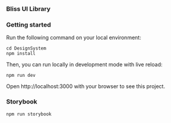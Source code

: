 ### Bliss UI Library

### Getting started

Run the following command on your local environment:

```shell
cd DesignSystem
npm install
```

Then, you can run locally in development mode with live reload:

```shell
npm run dev
```

Open http://localhost:3000 with your browser to see this project.

### Storybook

```shell
npm run storybook
```
